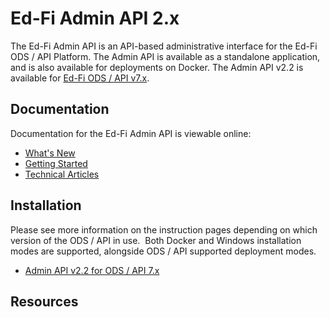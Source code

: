 # Ed-Fi Admin API 2.x

The Ed-Fi Admin API is an API-based administrative interface for the Ed-Fi ODS /
API Platform.  The Admin API is available as a standalone application, and is
also available for deployments on Docker. The Admin API v2.2 is available for
[Ed-Fi ODS / API v7.x](https://docs.ed-fi.org/reference/ods-api).

## Documentation

Documentation for the Ed-Fi Admin API is viewable online:

* [What's New](../whats-new.md)
* [Getting Started](../getting-started.md)
* [Technical Articles](../admin-api-2.x/technical-articles)

## Installation

Please see more information on the instruction pages depending on which version
of the ODS / API in use.  Both Docker and Windows installation modes are
supported, alongside ODS / API supported deployment modes.

* [Admin API v2.2 for ODS / API
  7.x](installation-for-odsapi-7x)

## Resources
